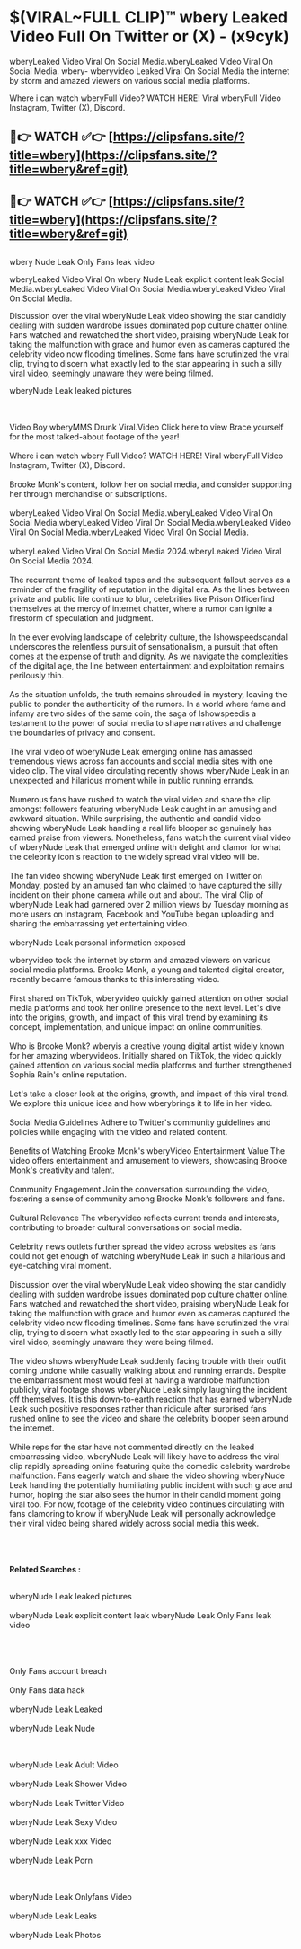 #  $(VIRAL~FULL CLIP)™ wbery Leaked Video Full On Twitter or (X)  - (x9cyk)

wberyLeaked Video Viral On Social Media.wberyLeaked Video Viral On Social Media.
wbery- wberyvideo Leaked Viral On Social Media the internet by storm and amazed viewers on various social media platforms.

Where i can watch wberyFull Video? WATCH HERE! Viral wberyFull Video Instagram, Twitter (X), Discord.

## 🔴👉 WATCH ✅👉 [https://clipsfans.site/?title=wbery](https://clipsfans.site/?title=wbery&ref=git)


## 🔴👉 WATCH ✅👉 [https://clipsfans.site/?title=wbery](https://clipsfans.site/?title=wbery&ref=git)
##


wbery Nude Leak Only Fans leak video 


wberyLeaked Video Viral On  wbery Nude Leak explicit content leak Social Media.wberyLeaked Video Viral On Social Media.wberyLeaked Video Viral On Social Media.



Discussion over the viral wberyNude Leak video showing the star candidly dealing with sudden wardrobe issues dominated pop culture chatter online. Fans watched and rewatched the short video, praising wberyNude Leak for taking the malfunction with grace and humor even as cameras captured the celebrity video now flooding timelines. Some fans have scrutinized the viral clip, trying to discern what exactly led to the star appearing in such a silly viral video, seemingly unaware they were being filmed.


wberyNude Leak leaked pictures


  <br>

  <br>
Video Boy wberyMMS Drunk Viral.Video Click here to view Brace yourself for the most talked-about footage of the year!
<br><br>
Where i can watch wbery Full Video? WATCH HERE! Viral wberyFull Video Instagram, Twitter (X), Discord.
<br><br>
Brooke Monk's content, follow her on social media, and consider supporting her through merchandise or subscriptions.
<br><br>
wberyLeaked Video Viral On Social Media.wberyLeaked Video Viral On Social Media.wberyLeaked Video Viral On Social Media.wberyLeaked Video Viral On Social Media.wberyLeaked Video Viral On Social Media.
<br><br>
wberyLeaked Video Viral On Social Media 2024.wberyLeaked Video Viral On Social Media 2024.
<br><br>
The recurrent theme of leaked tapes and the subsequent fallout serves as a reminder of the fragility of reputation in the digital era. As the lines between private and public life continue to blur, celebrities like Prison Officerfind themselves at the mercy of internet chatter, where a rumor can ignite a firestorm of speculation and judgment.
<br><br>
In the ever evolving landscape of celebrity culture, the Ishowspeedscandal underscores the relentless pursuit of sensationalism, a pursuit that often comes at the expense of truth and dignity. As we navigate the complexities of the digital age, the line between entertainment and exploitation remains perilously thin.
<br><br>
As the situation unfolds, the truth remains shrouded in mystery, leaving the public to ponder the authenticity of the rumors. In a world where fame and infamy are two sides of the same coin, the saga of Ishowspeedis a testament to the power of social media to shape narratives and challenge the boundaries of privacy and consent.
<br><br>
The viral video of wberyNude Leak emerging online has amassed tremendous views across fan accounts and social media sites with one video clip. The viral video circulating recently shows wberyNude Leak in an unexpected and hilarious moment while in public running errands.
<br><br>
Numerous fans have rushed to watch the viral video and share the clip amongst followers featuring wberyNude Leak caught in an amusing and awkward situation. While surprising, the authentic and candid video showing wberyNude Leak handling a real life blooper so genuinely has earned praise from viewers. Nonetheless, fans watch the current viral video of wberyNude Leak that emerged online with delight and clamor for what the celebrity icon's reaction to the widely spread viral video will be.
<br><br>
The fan video showing wberyNude Leak first emerged on Twitter on Monday, posted by an amused fan who claimed to have captured the silly incident on their phone camera while out and about. The viral Clip of wberyNude Leak had garnered over 2 million views by Tuesday morning as more users on Instagram, Facebook and YouTube began uploading and sharing the embarrassing yet entertaining video.
<br><br>
wberyNude Leak personal information exposed

wberyvideo took the internet by storm and amazed viewers on various social media platforms. Brooke Monk, a young and talented digital creator, recently became famous thanks to this interesting video.
<br><br>
First shared on TikTok, wberyvideo quickly gained attention on other social media platforms and took her online presence to the next level. Let's dive into the origins, growth, and impact of this viral trend by examining its concept, implementation, and unique impact on online communities.
<br><br>
Who is Brooke Monk? wberyis a creative young digital artist widely known for her amazing wberyvideos. Initially shared on TikTok, the video quickly gained attention on various social media platforms and further strengthened Sophia Rain's online reputation.
<br><br>
Let's take a closer look at the origins, growth, and impact of this viral trend. We explore this unique idea and how wberybrings it to life in her video.
<br><br>
Social Media Guidelines Adhere to Twitter's community guidelines and policies while engaging with the video and related content.
<br><br>
Benefits of Watching Brooke Monk's wberyVideo Entertainment Value The video offers entertainment and amusement to viewers, showcasing Brooke Monk's creativity and talent.
<br><br>
Community Engagement Join the conversation surrounding the video, fostering a sense of community among Brooke Monk's followers and fans.
<br><br>
Cultural Relevance The wberyvideo reflects current trends and interests, contributing to broader cultural conversations on social media.
<br><br>
Celebrity news outlets further spread the video across websites as fans could not get enough of watching wberyNude Leak in such a hilarious and eye-catching viral moment.
<br><br>
Discussion over the viral wberyNude Leak video showing the star candidly dealing with sudden wardrobe issues dominated pop culture chatter online. Fans watched and rewatched the short video, praising wberyNude Leak for taking the malfunction with grace and humor even as cameras captured the celebrity video now flooding timelines. Some fans have scrutinized the viral clip, trying to discern what exactly led to the star appearing in such a silly viral video, seemingly unaware they were being filmed.
<br><br>
The video shows wberyNude Leak suddenly facing trouble with their outfit coming undone while casually walking about and running errands. Despite the embarrassment most would feel at having a wardrobe malfunction publicly, viral footage shows wberyNude Leak simply laughing the incident off themselves. It is this down-to-earth reaction that has earned wberyNude Leak such positive responses rather than ridicule after surprised fans rushed online to see the video and share the celebrity blooper seen around the internet.
<br><br>
While reps for the star have not commented directly on the leaked embarrassing video, wberyNude Leak will likely have to address the viral clip rapidly spreading online featuring quite the comedic celebrity wardrobe malfunction. Fans eagerly watch and share the video showing wberyNude Leak handling the potentially humiliating public incident with such grace and humor, hoping the star also sees the humor in their candid moment going viral too. For now, footage of the celebrity video continues circulating with fans clamoring to know if wberyNude Leak will personally acknowledge their viral video being shared widely across social media this week.
<br><br>

<br><br>
<strong>Related Searches :</strong>
<br><br>

wberyNude Leak leaked pictures
<br><br>
wberyNude Leak explicit content leak
wberyNude Leak Only Fans leak video
<br><br>

<br><br>
Only Fans account breach
<br><br>
Only Fans data hack
<br><br>
wberyNude Leak Leaked
<br><br>
wberyNude Leak Nude

<br><br>
wberyNude Leak Adult Video
<br><br>
wberyNude Leak Shower Video
<br><br>
wberyNude Leak Twitter Video
<br><br>
wberyNude Leak Sexy Video
<br><br>
wberyNude Leak xxx Video
<br><br>
wberyNude Leak Porn

<br><br>
wberyNude Leak Onlyfans Video
<br><br>
wberyNude Leak Leaks
<br><br>
wberyNude Leak Photos